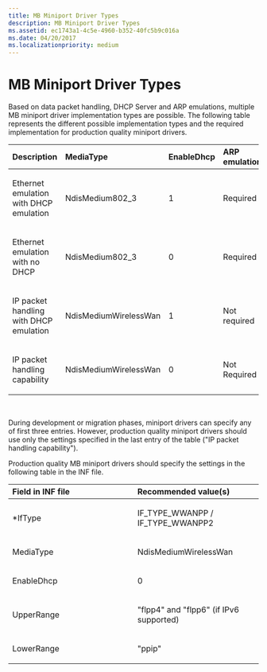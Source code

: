 ```yaml
---
title: MB Miniport Driver Types
description: MB Miniport Driver Types
ms.assetid: ec1743a1-4c5e-4960-b352-40fc5b9c016a
ms.date: 04/20/2017
ms.localizationpriority: medium
---
```


# MB Miniport Driver Types


Based on data packet handling, DHCP Server and ARP emulations, multiple MB miniport driver implementation types are possible. The following table represents the different possible implementation types and the required implementation for production quality miniport drivers.

<table>
<colgroup>
<col width="25%" />
<col width="25%" />
<col width="25%" />
<col width="25%" />
</colgroup>
<thead>
<tr class="header">
<th align="left">Description</th>
<th align="left">MediaType</th>
<th align="left">EnableDhcp</th>
<th align="left">ARP emulation</th>
</tr>
</thead>
<tbody>
<tr class="odd">
<td align="left"><p>Ethernet emulation with DHCP emulation</p></td>
<td align="left"><p>NdisMedium802_3</p></td>
<td align="left"><p>1</p></td>
<td align="left"><p>Required</p></td>
</tr>
<tr class="even">
<td align="left"><p>Ethernet emulation with no DHCP</p></td>
<td align="left"><p>NdisMedium802_3</p></td>
<td align="left"><p>0</p></td>
<td align="left"><p>Required</p></td>
</tr>
<tr class="odd">
<td align="left"><p>IP packet handling with DHCP emulation</p></td>
<td align="left"><p>NdisMediumWirelessWan</p></td>
<td align="left"><p>1</p></td>
<td align="left"><p>Not required</p></td>
</tr>
<tr class="even">
<td align="left"><p>IP packet handling capability</p></td>
<td align="left"><p>NdisMediumWirelessWan</p></td>
<td align="left"><p>0</p></td>
<td align="left"><p>Not Required</p></td>
</tr>
</tbody>
</table>

 

During development or migration phases, miniport drivers can specify any of first three entries. However, production quality miniport drivers should use only the settings specified in the last entry of the table ("IP packet handling capability").

Production quality MB miniport drivers should specify the settings in the following table in the INF file.

<table>
<colgroup>
<col width="50%" />
<col width="50%" />
</colgroup>
<thead>
<tr class="header">
<th align="left">Field in INF file</th>
<th align="left">Recommended value(s)</th>
</tr>
</thead>
<tbody>
<tr class="odd">
<td align="left"><p>*IfType</p></td>
<td align="left"><p>IF_TYPE_WWANPP / IF_TYPE_WWANPP2</p></td>
</tr>
<tr class="even">
<td align="left"><p>MediaType</p></td>
<td align="left"><p>NdisMediumWirelessWan</p></td>
</tr>
<tr class="odd">
<td align="left"><p>EnableDhcp</p></td>
<td align="left"><p>0</p></td>
</tr>
<tr class="even">
<td align="left"><p>UpperRange</p></td>
<td align="left"><p>&quot;flpp4&quot; and &quot;flpp6&quot; (if IPv6 supported)</p></td>
</tr>
<tr class="odd">
<td align="left"><p>LowerRange</p></td>
<td align="left"><p>&quot;ppip&quot;</p></td>
</tr>
</tbody>
</table>

 

 

 





